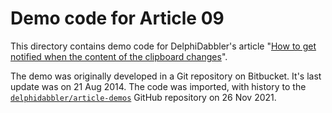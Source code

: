 # Demo code for Article 09

This directory contains demo code for DelphiDabbler's article "[How to get notified when the content of the clipboard changes](https://delphidabbler.com/articles/article-9)".

The demo was originally developed in a Git repository on Bitbucket. It's last update was on 21 Aug 2014. The code was imported, with history to the [`delphidabbler/article-demos`](https://github.com/delphidabbler/article-demos) GitHub repository on 26 Nov 2021.
